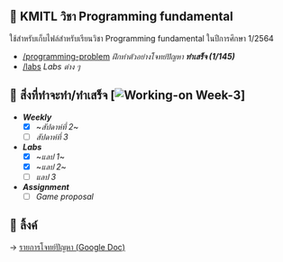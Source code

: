 ## 📑 KMITL วิชา Programming fundamental

ใช้สำหรับเก็บไฟล์สำหรับเรียนวิชา Programming fundamental ในปีการศึกษา 1/2564

- [/programming-problem](https://github.com/KornYellow/kmitl-works/tree/main/programming-problem) _ฝึกทำตัวอย่างโจทย์ปัญหา **ทำเสร็จ (1/145)**_
- [/labs](https://github.com/KornYellow/kmitl-works/tree/main/labs) _Labs ต่าง ๆ_

## 📝 สิ่งที่ทำจะทำ/ทำเสร็จ [![Working-on Week-3](https://img.shields.io/badge/Working%20on-Week%203-blue)]

- **_Weekly_**
    - [x] ~_สัปดาห์ที่ 2_~
    - [ ] _สัปดาห์ที่ 3_
- **_Labs_**
    - [x] ~_แลป 1_~
    - [x] ~_แลป 2_~
    - [ ] _แลป 3_
- **_Assignment_**
    - [ ] _Game proposal_

## 🔗 ลิ้งค์

→ [รายการโจทย์ปัญหา (Google Doc)](https://docs.google.com/document/d/1ZvJCqXif7hGMGWO1VD9V2Lkamiu-ZDyI9epi1ooGwUE/edit)